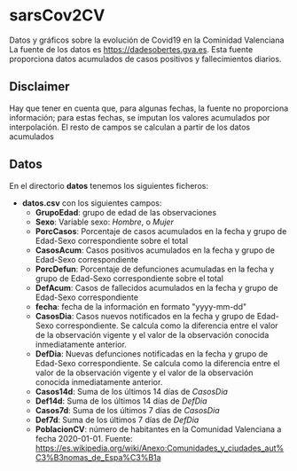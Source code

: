 # sarsCov2CV
Datos y gráficos sobre la evolución de Covid19 en la Cominidad Valenciana
La fuente de los datos es https://dadesobertes.gva.es. Esta fuente proporciona datos acumulados de casos positivos y fallecimientos diarios. 

## Disclaimer
Hay que tener en cuenta que, para algunas fechas, la fuente no proporciona información; para estas fechas, se imputan los valores acumulados por interpolación. El resto de campos se calculan a partir de los datos acumulados

## Datos
En el directorio **datos** tenemos los siguientes ficheros:
+ **datos.csv** con los siguientes campos:
  + **GrupoEdad**: grupo de edad de las observaciones
  + **Sexo**: Variable sexo: *Hombre*, o *Mujer*
  + **PorcCasos**: Porcentaje de casos acumulados en la fecha y grupo de Edad-Sexo correspondiente sobre el total
  + **CasosAcum**: Casos positivos acumulados en la fecha y grupo de Edad-Sexo correspondiente
  + **PorcDefun**: Porcentaje de defunciones acumuladas en la fecha y grupo de Edad-Sexo correspondiente sobre el total
  + **DefAcum**: Casos de fallecidos acumulados en la fecha y grupo de Edad-Sexo correspondiente
  + **fecha**: fecha de la información en formato "yyyy-mm-dd"
  + **CasosDia**: Casos nuevos notificados en la fecha y grupo de Edad-Sexo correspondiente. Se calcula como la diferencia entre el valor de la observación vigente y el valor de la observación conocida inmediatamente anterior.
  + **DefDia**: Nuevas defunciones notificadas en la fecha y grupo de Edad-Sexo correspondiente. Se calcula como la diferencia entre el valor de la observación vigente y el valor de la observación conocida inmediatamente anterior.
  + **Casos14d**: Suma de los últimos 14 días de *CasosDia*
  + **Def14d**: Suma de los últimos 14 días de *DefDia*
  + **Casos7d**: Suma de los últimos 7 días de *CasosDia*
  + **Def7d**: Suma de los últimos 7 días de *DefDia*
  + **PoblacionCV**: número de habitantes en la Comunidad Valenciana a fecha 2020-01-01. Fuente: https://es.wikipedia.org/wiki/Anexo:Comunidades_y_ciudades_aut%C3%B3nomas_de_Espa%C3%B1a

